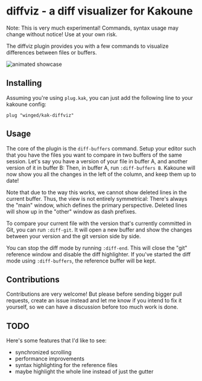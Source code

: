# diffviz - a diff visualizer for Kakoune

Note: This is very much experimental! Commands, syntax usage may change without
notice! Use at your own risk.

The diffviz plugin provides you with a few commands to visualize differences
between files or buffers.

![animated showcase](https://winged.ch/kak-diffviz2.gif)

## Installing

Assuming you're using `plug.kak`, you can just add the following line
to your kakoune config:

```kak
plug "winged/kak-diffviz"
```

## Usage

The core of the plugin is the `diff-buffers` command. Setup your editor such
that you have the files you want to compare in two buffers of the same session.
Let's say you have a version of your file in buffer A, and another version of it
in buffer B:  Then, in buffer A, run `:diff-buffers B`. Kakoune will now show
you all the changes in the left of the column, and keep them up to date!

Note that due to the way this works, we cannot show deleted lines in the current
buffer. Thus, the view is not entirely symmetrical: There's always the "main"
window, which defines the primary perspective. Deleted lines will show up in the
"other" window as dash prefixes. 

To compare your current file with the version that's currently committed in Git,
you can run `:diff-git`. It will open a new buffer and show the changes between
your version and the git version side by side.

You can stop the diff mode by running `:diff-end`. This will close the "git"
reference window and disable the diff highlighter. If you've started the diff
mode using `:diff-buffers`, the reference buffer will be kept.


## Contributions 

Contributions are very welcome! But please before sending bigger pull
requests, create an issue instead and let me know if you intend to fix
it yourself, so we can have a discussion before too much work is done.

## TODO

Here's some features that I'd like to see:

* synchronized scrolling
* performance improvements
* syntax highlighting for the reference files
* maybe highlight the whole line instead of just the gutter
